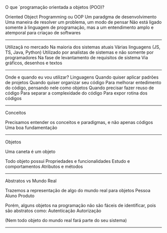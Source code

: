 O que ´programação orientada a objetos (POO)?

Oriented Object Programming ou OOP
Um paradgma de desenvolvimento
Uma maneira de resolver um problema, um modo de pensar
Não está ligado somente à linguagem de programação, mas a um entendimento amplo e atemporal para criaçao de softwares

----------------------------------------------------------------

Utilizaçã no mercado
    Na maioria dos sistemas atuais
    Várias linguagens (JS, TS, Java, Python)
    Utilizado por analistas de sistemas e não somente por programadores
        Na fase de levantamento de requisitos de sistema
        Via gráficos, desenhos e textos

----------------------------------------------------------------

Onde e quando eu vou utilizar?
    Linguagens
    Quando quiser aplicar padrões de projetos
    Quando quiser organizar seu código
    Para melhorar entedimento do código, pensando nele como objetos
    Quando precisar fazer reuso de código
    Para separar a complexidade do código
    Para expor rotina dos códigos

----------------------------------------------------------------

Conceitos

Precisamos entender os conceitos e paradigmas, e não apenas códigos
Uma boa fundamentação

----------------------------------------------------------------

Objetos

Uma caneta é um objeto

Todo objeto possui
    Propriedades e funcionalidades
    Estudo e comportamentos
    Atributos e métodos

----------------------------------------------------------------

Abstratos vs Mundo Real

Trazemos a representação de algo do mundo real para objetos
    Pessoa
    Aluno
    Produto

Porém, alguns objetos na programação não são fáceis de identificar, pois são abstratos como:
    Autenticação
    Autorização

(Nem todo objeto do mundo real fará parte do seu sistema)

----------------------------------------------------------------


